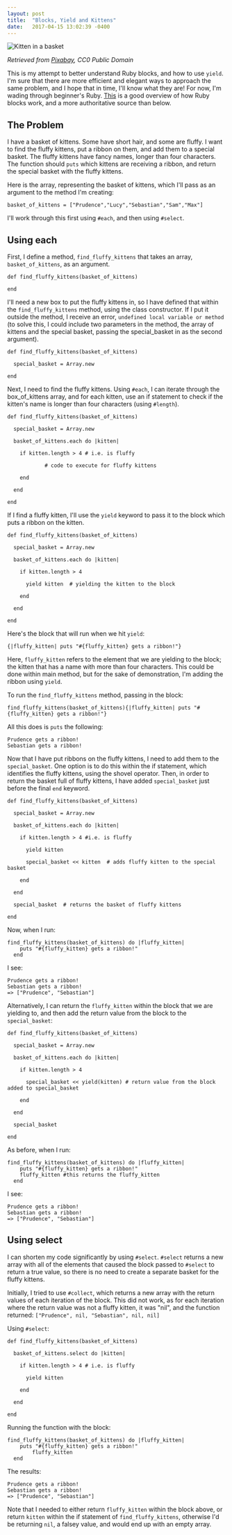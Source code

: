 ```yaml
---
layout: post
title:  "Blocks, Yield and Kittens"
date:   2017-04-15 13:02:39 -0400
---
```


![Kitten in a basket](http://i.imgur.com/BnLSI2w.jpg)

*Retrieved from [Pixabay](https://pixabay.com/en/kitten-cat-basket-cute-pet-feline-390447/), CC0 Public Domain*

This is my attempt to better understand Ruby blocks, and how to use `yield`. I'm sure that there are more efficient and elegant ways to approach the same problem, and I hope that in time, I'll know what they are! For now, I'm wading through beginner's Ruby.  [This](https://mixandgo.com/blog/mastering-ruby-blocks-in-less-than-5-minutes) is a good overview of how Ruby blocks work, and a more authoritative source than below.

<h2>The Problem</h2>

I have a basket of kittens. Some have short hair, and some are fluffy. I want to find the fluffy kittens, put a ribbon on them, and add them to a special basket. The fluffy kittens have fancy names, longer than four characters. The function should `puts` which kittens are receiving a ribbon, and return the special basket with the fluffy kittens. 

Here is the array, representing the basket of kittens, which I'll pass as an argument to the method I'm creating:
```
basket_of_kittens = ["Prudence","Lucy","Sebastian","Sam","Max"]
```

I'll work through this first using `#each`, and then using `#select`.

<h2>Using each</h2>

First, I define a method, `find_fluffy_kittens` that takes an array, `basket_of_kittens`, as an argument.

```
def find_fluffy_kittens(basket_of_kittens)
  
end
```

I'll need a new box to put the fluffy kittens in, so I have defined that within the `find_fluffy_kittens` method, using the class constructor. If I put it outside the method, I receive an error, `undefined local variable or method` (to solve this, I could include two parameters in the method, the array of kittens and the special basket, passing the special_basket in as the second argument).

```
def find_fluffy_kittens(basket_of_kittens)

  special_basket = Array.new 
	
end
```

Next, I need to find the fluffy kittens. Using `#each`, I can iterate through the box_of_kittens array, and for each kitten, use an if statement to check if the kitten's name is longer than four characters (using `#length`).

```
def find_fluffy_kittens(basket_of_kittens)

  special_basket = Array.new
	
  basket_of_kittens.each do |kitten|
	
    if kitten.length > 4 # i.e. is fluffy
      
			# code to execute for fluffy kittens
			
    end 
		
  end
	
end
```

If I find a fluffy kitten, I'll use the `yield` keyword to pass it to the block which puts a ribbon on the kitten.

```
def find_fluffy_kittens(basket_of_kittens)

  special_basket = Array.new 
	
  basket_of_kittens.each do |kitten|
	
    if kitten.length > 4 
		
      yield kitten  # yielding the kitten to the block
			
    end 
		
  end
	
end
```

Here's the block that will run when we hit `yield`:

```
{|fluffy_kitten| puts "#{fluffy_kitten} gets a ribbon!"}
```

Here, `fluffy_kitten` refers to the element that we are yielding to the block; the kitten that has a name with more than four characters. This could be done within main method, but for the sake of demonstration, I'm adding the ribbon using `yield`.

To run the `find_fluffy_kittens` method, passing in the block:

`find_fluffy_kittens(basket_of_kittens){|fluffy_kitten| puts "#{fluffy_kitten} gets a ribbon!"}`

All this does is `puts` the following:
```
Prudence gets a ribbon!
Sebastian gets a ribbon!
```

Now that I have put ribbons on the fluffy kittens, I need to add them to the `special_basket`. One option is to do this within the if statement, which identifies the fluffy kittens, using the shovel operator. Then, in order to return the basket full of fluffy kittens, I have added `special_basket` just before the final `end` keyword.

```
def find_fluffy_kittens(basket_of_kittens)

  special_basket = Array.new 
	
  basket_of_kittens.each do |kitten|
	
    if kitten.length > 4 #i.e. is fluffy
		
      yield kitten
			
      special_basket << kitten  # adds fluffy kitten to the special basket
			
    end 
		
  end
	
  special_basket  # returns the basket of fluffy kittens
	
end
```

Now, when I run:
```
find_fluffy_kittens(basket_of_kittens) do |fluffy_kitten| 
    puts "#{fluffy_kitten} gets a ribbon!" 
  end
```

I see:
```
Prudence gets a ribbon!
Sebastian gets a ribbon!
=> ["Prudence", "Sebastian"]
```

Alternatively, I can return the `fluffy_kitten` within the block that we are yielding to, and then add the return value from the block to the `special_basket`:

```
def find_fluffy_kittens(basket_of_kittens)

  special_basket = Array.new 
	
  basket_of_kittens.each do |kitten|
	
    if kitten.length > 4
		
      special_basket << yield(kitten) # return value from the block added to special_basket
			
    end 
		
  end
	
  special_basket
	
end
```

As before, when I run:
```
find_fluffy_kittens(basket_of_kittens) do |fluffy_kitten| 
    puts "#{fluffy_kitten} gets a ribbon!" 
    fluffy_kitten #this returns the fluffy_kitten
  end
```

I see:
```
Prudence gets a ribbon!
Sebastian gets a ribbon!
=> ["Prudence", "Sebastian"]
```

<h2>Using select</h2>

I can shorten my code significantly by using `#select`. `#select` returns a new array with all of the elements that caused the block passed to `#select` to return a true value, so there is no need to create a separate basket for the fluffy kittens. 

Initially, I tried to use `#collect`, which returns a new array with the return values of each iteration of the block. This did not work, as for each iteration where the return value was not a fluffy kitten, it was "nil", and the function returned: `["Prudence", nil, "Sebastian", nil, nil]`

Using `#select`:

```
def find_fluffy_kittens(basket_of_kittens)

  basket_of_kittens.select do |kitten|
	
    if kitten.length > 4 # i.e. is fluffy
		
      yield kitten
			
    end
		
  end 
	
end
```

Running the function with the block:

```
find_fluffy_kittens(basket_of_kittens) do |fluffy_kitten| 
    puts "#{fluffy_kitten} gets a ribbon!" 
		fluffy_kitten
  end
```

The results:  
```
Prudence gets a ribbon!
Sebastian gets a ribbon!
=> ["Prudence", "Sebastian"]
```

Note that I needed to either return `fluffy_kitten` within the block above, or return `kitten` within the if statement of `find_fluffy_kittens`, otherwise I'd be returning `nil`, a falsey value, and would end up with an empty array.

